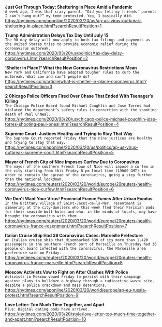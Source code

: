 **Just Get Through Today: Sheltering in Place Amid a Pandemic**\
`A week ago, I was that crazy parent. “Did you tell my friends’ parents I can’t hang out?” my teen protested. Yep, I basically did.`\
https://nytimes.com/aponline/2020/03/20/us/ap-us-virus-outbreak-sheltering-in-place.html?searchResultPosition=1

**Trump Administration Delays Tax Day Until July 15**\
`The 90-day delay will now apply to both tax filings and payments as the United States tries to provide economic relief during the coronavirus outbreak.`\
https://nytimes.com/2020/03/20/us/politics/tax-day-delay-coronavirus.html?searchResultPosition=2

**‘Shelter in Place?’ What the New Coronavirus Restrictions Mean**\
`New York and California have adopted tougher rules to curb the outbreak. What can and can’t people do?`\
https://nytimes.com/article/what-is-shelter-in-place-coronavirus.html?searchResultPosition=3

**2 Chicago Police Officers Fired Over Chase That Ended With Teenager’s Killing**\
`The Chicago Police Board found Michael Coughlin and Jose Torres had violated the department’s safety rules in connection with the shooting death of Paul O’Neal.`\
https://nytimes.com/2020/03/20/us/chicago-police-michael-coughlin-jose-torres-shooting-paul-oneal.html?searchResultPosition=4

**Supreme Court: Justices Healthy and Trying to Stay That Way**\
`The Supreme Court reported Friday that the nine justices are healthy and trying to stay that way.`\
https://nytimes.com/aponline/2020/03/20/us/politics/ap-us-virus-outbreak-supreme-court.html?searchResultPosition=5

**Mayor of French City of Nice Imposes Curfew Due to Coronavirus**\
`The mayor of the southern French town of Nice will impose a curfew in the city starting from this Friday 8 pm local time (19h00 GMT) in order to contain the spread of the coronavirus, going a step further than the national lockdown.`\
https://nytimes.com/reuters/2020/03/20/world/europe/20reuters-health-coronavirus-nice-curfew.html?searchResultPosition=6

**We Don't Want Your Virus! Provincial France Fumes After Urban Exodus**\
`In the Brittany village of Saint-Jacut-de-la-Mer, resentment is simmering at the city-dwellers who this week fled their Parisian pads for their seaside bolt-holes and who, in the minds of locals, may have brought the coronavirus with them.`\
https://nytimes.com/reuters/2020/03/20/world/europe/20reuters-health-coronavirus-france-resentment.html?searchResultPosition=7

**Italian Cruise Ship Had 36 Coronavirus Cases: Marseille Prefecture**\
`An Italian cruise ship that disembarked 639 of its more than 1,420 passengers in the southern French port of Marseille on Thursday had 36 people on board infected with the coronavirus, the Marseille area prefecture said on Friday. `\
https://nytimes.com/reuters/2020/03/20/world/europe/20reuters-health-coronavirus-france-marseille.html?searchResultPosition=8

**Moscow Activists Vow to Fight on After Clashes With Police**\
`Activists in Moscow vowed Friday to persist with their campaign against plans to bulldoze a highway through a radioactive waste site, despite a police crackdown and mass detentions. `\
https://nytimes.com/aponline/2020/03/20/world/europe/ap-eu-russia-protest.html?searchResultPosition=9

**Love Letter: Too Much Time Together, and Apart**\
`Plus: Digital dating pods have arrived.`\
https://nytimes.com/2020/03/20/style/love-letter-too-much-time-together-and-apart.html?searchResultPosition=10

